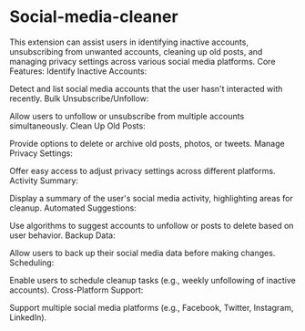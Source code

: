 # Social-media-cleaner
This extension can assist users in identifying inactive accounts, unsubscribing from unwanted accounts, cleaning up old posts, and managing privacy settings across various social media platforms.
Core Features:
Identify Inactive Accounts:

Detect and list social media accounts that the user hasn't interacted with recently.
Bulk Unsubscribe/Unfollow:

Allow users to unfollow or unsubscribe from multiple accounts simultaneously.
Clean Up Old Posts:

Provide options to delete or archive old posts, photos, or tweets.
Manage Privacy Settings:

Offer easy access to adjust privacy settings across different platforms.
Activity Summary:

Display a summary of the user's social media activity, highlighting areas for cleanup.
Automated Suggestions:

Use algorithms to suggest accounts to unfollow or posts to delete based on user behavior.
Backup Data:

Allow users to back up their social media data before making changes.
Scheduling:

Enable users to schedule cleanup tasks (e.g., weekly unfollowing of inactive accounts).
Cross-Platform Support:

Support multiple social media platforms (e.g., Facebook, Twitter, Instagram, LinkedIn).
